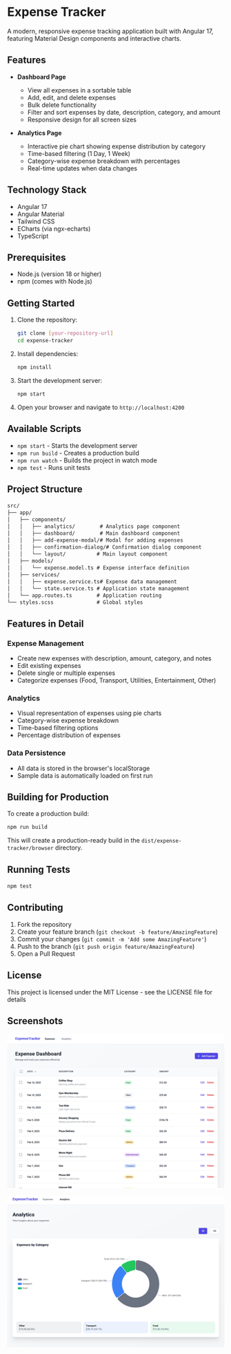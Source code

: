 # Expense Tracker

A modern, responsive expense tracking application built with Angular 17, featuring Material Design components and interactive charts.

## Features

- **Dashboard Page**

  - View all expenses in a sortable table
  - Add, edit, and delete expenses
  - Bulk delete functionality
  - Filter and sort expenses by date, description, category, and amount
  - Responsive design for all screen sizes

- **Analytics Page**
  - Interactive pie chart showing expense distribution by category
  - Time-based filtering (1 Day, 1 Week)
  - Category-wise expense breakdown with percentages
  - Real-time updates when data changes

## Technology Stack

- Angular 17
- Angular Material
- Tailwind CSS
- ECharts (via ngx-echarts)
- TypeScript

## Prerequisites

- Node.js (version 18 or higher)
- npm (comes with Node.js)

## Getting Started

1. Clone the repository:

   ```bash
   git clone [your-repository-url]
   cd expense-tracker
   ```

2. Install dependencies:

   ```bash
   npm install
   ```

3. Start the development server:

   ```bash
   npm start
   ```

4. Open your browser and navigate to `http://localhost:4200`

## Available Scripts

- `npm start` - Starts the development server
- `npm run build` - Creates a production build
- `npm run watch` - Builds the project in watch mode
- `npm test` - Runs unit tests

## Project Structure

```
src/
├── app/
│   ├── components/
│   │   ├── analytics/        # Analytics page component
│   │   ├── dashboard/        # Main dashboard component
│   │   ├── add-expense-modal/# Modal for adding expenses
│   │   ├── confirmation-dialog/# Confirmation dialog component
│   │   └── layout/          # Main layout component
│   ├── models/
│   │   └── expense.model.ts # Expense interface definition
│   ├── services/
│   │   ├── expense.service.ts# Expense data management
│   │   └── state.service.ts # Application state management
│   └── app.routes.ts        # Application routing
└── styles.scss              # Global styles
```

## Features in Detail

### Expense Management

- Create new expenses with description, amount, category, and notes
- Edit existing expenses
- Delete single or multiple expenses
- Categorize expenses (Food, Transport, Utilities, Entertainment, Other)

### Analytics

- Visual representation of expenses using pie charts
- Category-wise expense breakdown
- Time-based filtering options
- Percentage distribution of expenses

### Data Persistence

- All data is stored in the browser's localStorage
- Sample data is automatically loaded on first run

## Building for Production

To create a production build:

```bash
npm run build
```

This will create a production-ready build in the `dist/expense-tracker/browser` directory.

## Running Tests

```bash
npm test
```

## Contributing

1. Fork the repository
2. Create your feature branch (`git checkout -b feature/AmazingFeature`)
3. Commit your changes (`git commit -m 'Add some AmazingFeature'`)
4. Push to the branch (`git push origin feature/AmazingFeature`)
5. Open a Pull Request

## License

This project is licensed under the MIT License - see the LICENSE file for details

## Screenshots

![Screenshot 1](misc/screenshots/screenshot1.png)

![Screenshot 2](misc/screenshots/screenshot2.png)
